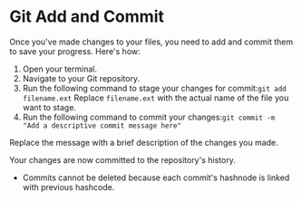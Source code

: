 # Git Add and Commit

Once you've made changes to your files, you need to add and commit them to save your progress. Here's how:

1. Open your terminal.
2. Navigate to your Git repository.
3. Run the following command to stage your changes for commit:`git add filename.ext`
Replace `filename.ext` with the actual name of the file you want to stage.
4. Run the following command to commit your changes:`git commit -m "Add a descriptive commit message here"`

Replace the message with a brief description of the changes you made.

Your changes are now committed to the repository's history.


- Commits cannot be deleted because each commit's hashnode is linked with previous hashcode. 

